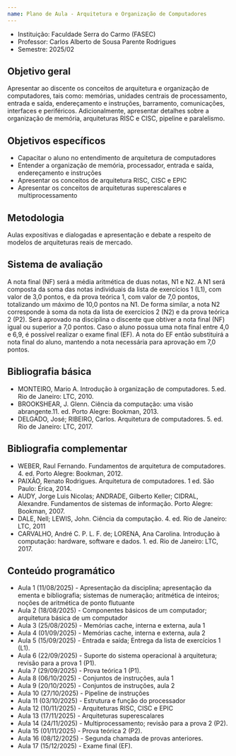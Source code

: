 ```yaml
---
name: Plano de Aula - Arquitetura e Organização de Computadores
---
```


* Instituição: Faculdade Serra do Carmo (FASEC)
* Professor: Carlos Alberto de Sousa Parente Rodrigues
* Semestre: 2025/02

## Objetivo geral
Apresentar ao discente os conceitos de arquitetura e organização de computadores, tais como: memórias, unidades centrais
de processamento, entrada e saída, endereçamento e instruções, barramento, comunicações, interfaces e periféricos.
Adicionalmente, apresentar detalhes sobre a organização de memória, arquiteturas RISC e CISC, pipeline e paralelismo.

## Objetivos específicos
* Capacitar o aluno no entendimento de arquitetura de computadores
* Entender a organização de memória, processador, entrada e saída, endereçamento e instruções
* Apresentar os conceitos de arquitetura RISC, CISC e EPIC
* Apresentar os conceitos de arquiteturas superescalares e multiprocessamento

## Metodologia
Aulas expositivas e dialogadas e apresentação e debate a respeito de modelos de arquiteturas reais de mercado.

## Sistema de avaliação
A nota final (NF) será a média aritmética de duas notas, N1 e N2. A N1 será composta da soma das notas individuais da 
lista de exercícios 1 (L1), com valor de 3,0 pontos, e da prova teórica 1, com valor de 7,0 pontos, totalizando um 
máximo de 10,0 pontos na N1. De forma similar, a nota N2 corresponde à soma da nota da lista de exercícios 2 (N2) e da 
prova teórica 2 (P2). Será aprovado na disciplina o discente que obtiver a nota final (NF) igual ou superior a 7,0 
pontos. Caso o aluno possua uma nota final entre 4,0 e 6,9, é possível realizar o exame final (EF). A nota do EF então 
substituirá a nota final do aluno, mantendo a nota necessária para aprovação em 7,0 pontos.

## Bibliografia básica
* MONTEIRO, Mario A. Introdução à organização de computadores. 5.ed. Rio de Janeiro: LTC, 2010.
* BROOKSHEAR, J. Glenn. Ciência da computação: uma visão abrangente.11. ed. Porto Alegre: Bookman, 2013.
* DELGADO, José; RIBEIRO, Carlos. Arquitetura de computadores. 5. ed. Rio de Janeiro: LTC, 2017.

## Bibliografia complementar
* WEBER, Raul Fernando. Fundamentos de arquitetura de computadores. 4. ed. Porto Alegre: Bookman, 2012.
* PAIXÃO, Renato Rodrigues. Arquitetura de computadores. 1 ed. São Paulo: Érica, 2014.
* AUDY, Jorge Luis Nicolas; ANDRADE, Gilberto Keller; CIDRAL, Alexandre. Fundamentos de sistemas de informação. Porto Alegre: Bookman, 2007.
* DALE, Nell; LEWIS, John. Ciência da computação. 4. ed. Rio de Janeiro: LTC, 2011
* CARVALHO, André C. P. L. F. de; LORENA, Ana Carolina. Introdução à computação: hardware, software e dados. 1. ed. Rio de Janeiro: LTC, 2017.

## Conteúdo programático
* Aula 1 (11/08/2025) - Apresentação da disciplina; apresentação da ementa e bibliografia; sistemas de numeração; aritmética de inteiros; noções de aritmética de ponto flutuante
* Aula 2 (18/08/2025) - Componentes básicos de um computador; arquitetura básica de um computador
* Aula 3 (25/08/2025) - Memórias cache, interna e externa, aula 1
* Aula 4 (01/09/2025) - Memórias cache, interna e externa, aula 2
* Aula 5 (15/09/2025) - Entrada e saída; Entrega da lista de exercícios 1 (L1).
* Aula 6 (22/09/2025) - Suporte do sistema operacional à arquitetura; revisão para a prova 1 (P1).
* Aula 7 (29/09/2025) - Prova teórica 1 (P1).
* Aula 8 (06/10/2025) - Conjuntos de instruções, aula 1
* Aula 9 (20/10/2025) - Conjuntos de instruções, aula 2
* Aula 10 (27/10/2025) - Pipeline de instruções
* Aula 11 (03/10/2025) - Estrutura e função do processador
* Aula 12 (10/11/2025) - Arquiteturas RISC, CISC e EPIC
* Aula 13 (17/11/2025) - Arquiteturas superescalares
* Aula 14 (24/11/2025) - Multiprocessamento; revisão para a prova 2 (P2).
* Aula 15 (01/11/2025) - Prova teórica 2 (P2).
* Aula 16 (08/12/2025) - Segunda chamada de provas anteriores.
* Aula 17 (15/12/2025) - Exame final (EF). 
